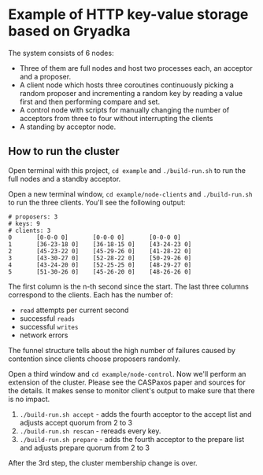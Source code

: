 # Example of HTTP key-value storage based on Gryadka

The system consists of 6 nodes:

  * Three of them are full nodes and host two processes each, an acceptor and a proposer.
  * A client node which hosts three coroutines continuously picking a random proposer and incrementing a random key by reading a value first and then performing compare and set.
  * A control node with scripts for manually changing the number of acceptors from three to four without interrupting the clients
  * A standing by acceptor node.

## How to run the cluster

Open terminal with this project, `cd example` and `./build-run.sh` to run the full nodes and a standby acceptor.

Open a new terminal window, `cd example/node-clients` and `./build-run.sh` to run the three clients. You'll see the following output:

```
# proposers: 3
# keys: 9
# clients: 3
0       [0-0-0 0]       [0-0-0 0]       [0-0-0 0]
1       [36-23-18 0]    [36-18-15 0]    [43-24-23 0]
2       [45-23-22 0]    [45-29-26 0]    [41-28-22 0]
3       [43-30-27 0]    [52-28-22 0]    [50-29-26 0]
4       [43-24-20 0]    [52-25-25 0]    [48-29-27 0]
5       [51-30-26 0]    [45-26-20 0]    [48-26-26 0]
```

The first column is the n-th second since the start. The last three columns correspond to the clients. Each has the number of:
  * `read` attempts per current second
  * successful `reads`
  * successful `writes`
  * network errors

The funnel structure tells about the high number of failures caused by contention since clients choose proposers randomly.

Open a third window and `cd example/node-control`. Now we'll perform an extension of the cluster. Please see the CASPaxos paper and sources for the details. It makes sense to monitor client's output to make sure that there is no impact.

1. `./build-run.sh accept` - adds the fourth acceptor to the accept list and adjusts accept quorum from 2 to 3
2. `./build-run.sh rescan` - rereads every key.
3. `./build-run.sh prepare` - adds the fourth acceptor to the prepare list and adjusts prepare quorum from 2 to 3

After the 3rd step, the cluster membership change is over.